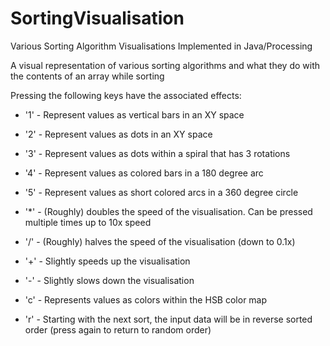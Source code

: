 # SortingVisualisation
Various Sorting Algorithm Visualisations Implemented in Java/Processing

A visual representation of various sorting algorithms and what they do with the contents of an array while sorting

Pressing the following keys have the associated effects:

- '1' - Represent values as vertical bars in  an XY space
- '2' - Represent values as dots in an XY space
- '3' - Represent values as dots within a spiral that has 3 rotations
- '4' - Represent values as colored bars in a 180 degree arc
- '5' - Represent values as short colored arcs in a 360 degree circle

- '*' - (Roughly) doubles the speed of the visualisation.  Can be pressed multiple times up to 10x speed
- '/' - (Roughly) halves the speed of the visualisation (down to 0.1x)
- '+' - Slightly speeds up the visualisation
- '-' - Slightly slows down the visualisation

- 'c' - Represents values as colors within the HSB color map
- 'r' - Starting with the next sort, the input data will be in reverse sorted order (press again to return to random order)
